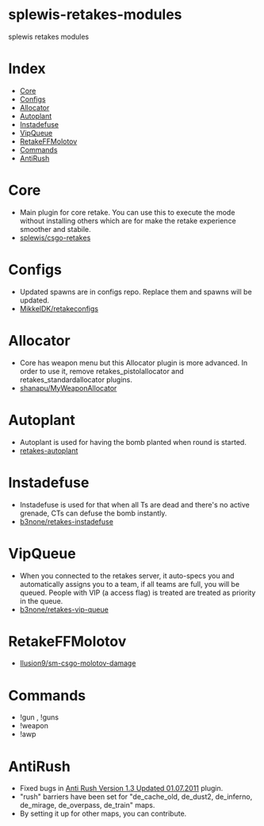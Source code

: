 # splewis-retakes-modules
 splewis retakes modules

# Index
- [Core](#Core)
- [Configs](#Configs)
- [Allocator](#Allocator)
- [Autoplant](#Autoplant)
- [Instadefuse](#Instadefuse)
- [VipQueue](#VipQueue)
- [RetakeFFMolotov](#RetakeFFMolotov)
- [Commands](#Commands)
- [AntiRush](#AntiRush)

# Core
- Main plugin for core retake. You can use this to execute the mode without installing others which are for make the retake experience smoother and stabile.
- [splewis/csgo-retakes](https://github.com/splewis/csgo-retakes)

# Configs
- Updated spawns are in configs repo. Replace them and spawns will be updated.
- [MikkelDK/retakeconfigs](https://github.com/MikkelDK/retakeconfigs)

# Allocator
- Core has weapon menu but  this Allocator plugin is more advanced. In order to use it, remove retakes_pistolallocator and retakes_standardallocator plugins.
- [shanapu/MyWeaponAllocator](https://github.com/shanapu/MyWeaponAllocator)

# Autoplant
- Autoplant is used for having the bomb planted when round is started.
- [retakes-autoplant](https://github.com/b3none/retakes-autoplant)

# Instadefuse
- Instadefuse is used for that when all Ts are dead and there's no active grenade, CTs can defuse the bomb instantly.
- [b3none/retakes-instadefuse](https://github.com/b3none/retakes-instadefuse)

# VipQueue
- When you connected to the retakes server, it auto-specs you and automatically assigns you to a team, if all teams are full, you will be queued. People with VIP (a access flag) is treated are treated as priority in the queue.
- [b3none/retakes-vip-queue](https://github.com/b3none/retakes-vip-queue)

# RetakeFFMolotov
- [Ilusion9/sm-csgo-molotov-damage](https://github.com/Ilusion9/sm-csgo-molotov-damage)

# Commands
- !gun , !guns
- !weapon
- !awp

# AntiRush
- Fixed bugs in [Anti Rush Version 1.3 Updated 01.07.2011](https://forums.alliedmods.net/showthread.php?p=1433894) plugin.
- "rush" barriers have been set for "de_cache_old, de_dust2, de_inferno, de_mirage, de_overpass, de_train" maps.
- By setting it up for other maps, you can contribute.